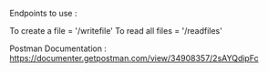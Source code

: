Endpoints to use :

To create a file = '/writefile'
To read all files = '/readfiles'

Postman Documentation : https://documenter.getpostman.com/view/34908357/2sAYQdipFc
